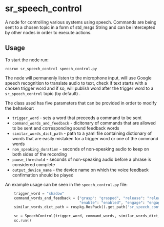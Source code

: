 # sr_speech_control

A node for controlling various systems using speech.
Commands are being sent to a chosen topic in a form of std_msgs
String and can be intercepted by other nodes in order to execute actions.

## Usage

To start the node run:
```
rosrun sr_speech_control speech_control.py
```

The node will permanenly listen to the microphone input, will use Google speech
recognition to translate audio to text, check if text starts with a chosen trigger word and if so, will publish word after the trigger word to a `sr_speech_control` topic (by default) .

The class used has five parameters that can be provided in order to modify the behaviour:
- `trigger_word` - sets a word that preceeds a command to be sent
- `command_words_and_feedback` - dicitonary of commands that are allowed to be sent and corresponding sound feedback words
- `similar_words_dict_path` - path to a yaml file containing dictionary of words that are easily mistaken for a trigger word or one of the command words
- `non_speaking_duration` - seconds of non-speaking audio to keep on both sides of the recording
- `pause_threshold` - seconds of non-speaking audio before a phrase is considered complete
- `output_device_name` - the device name on which the voice feedback confirmation should be played

An example usage can be seen in the `speech_control.py` file:
```python
    trigger_word = "shadow"
    command_words_and_feedback = {"grasp": "grasped", "release": "released", "disable": "disabled",                   
                                  "enable": "enabled", "engage": "engaged", "open": "opened"}
    similar_words_dict_path = rospkg.RosPack().get_path('sr_speech_control') + '/config/similar_words_dict.yaml'

    sc = SpeechControl(trigger_word, command_words, similar_words_dict_path=similar_words_dict_path, output_device_name="Logitech")
    sc.run()

```